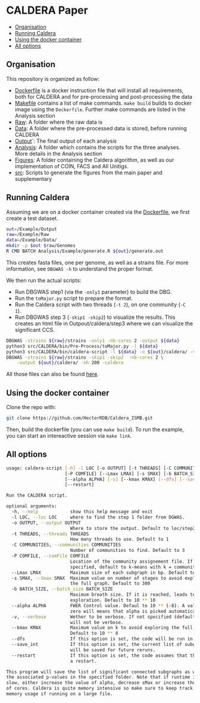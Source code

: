 # CALDERA Paper

* [Organisation](#organisation)
* [Running Caldera](#running-caldera)
* [Using the docker container](#using-the-docker-container)
* [All options](#all-options)

## Organisation

This repository is organized as follow:

* [Dockerfile](./Dockerfile) is a docker instruction file that will install all requirements, both for CALDERA and for pre-processing and post-processing the data
* [Makefile](./Makefile) contains a list of make commands. `make build` builds to docker image using the `Dockerfile`. Further make commands are listed in the Analysis section
* [Raw](./Raw/): A folder where the raw data is
* [Data](./Data/): A folder where the pre-processed data is stored, before running CALDERA
* [Output](./Output/)`: The final output of each analysis
* [Analysis](./Analysis/): A folder which contains the scripts for the three analyses. More details in the Analysis section
* [Figures](./Figures/): A folder containing the Caldera algorithm, as well as our implementation of  COIN,  FACS and All Unitigs.
* [src](./src/): Scripts to generate the figures from the main paper and supplementary

## Running Caldera

Assuming we are on a docker container created via the [Dockerfile](./Dockerfile), we first create a test dataset.

```sh
out=/Example/Output
raw=/Example/Raw
data=/Example/Data/
mkdir -p $out $raw/Genomes
R CMD BATCH Analysis/Example/generate.R ${out}/generate.out
```

This creates fasta files, one per genome, as well as a strains file. For more information, see `DBGWAS -h` to understand the proper format.

We then run the actual scripts:

* Run DBGWAS step1 (via the `-only1` parameter) to build the DBG.
* Run the `toMajor.py` script to prepare the format.
* Run the Caldera script with two threads (`-t 2`), on one community (`-C 1`).
* Run DBGWAS step 3 (`-skip1 -skip2`) to visualize the results. This creates an html file in Outpout/caldera/step3 where we can visualize the significant CCS.

```sh
DBGWAS -strains ${raw}/strains -only1 -nb-cores 2 -output ${data} 
python3 src/CALDERA/bin/Pre-Process/toMajor.py -l ${data}
python3 src/CALDERA/bin/caldera-script -l ${data} -o ${out}/caldera/ -v -t 2 -C 1
DBGWAS -strains ${raw}/strains -skip1 -skip2  -nb-cores 2 \
    -output ${out}/caldera/ -nh 200 -caldera 
```

All those files can also be found [here](./Output/Example/).

## Using the docker container

Clone the repo with:

```sh
git clone https://github.com/HectorRDB/Caldera_ISMB.git
```

Then, build the dockerfile (you can use `make build`). To run the example, you can start an intereactive session via `make link`.

## All options

```sh
usage: caldera-script [-h] -l LOC [-o OUTPUT] [-t THREADS] [-C COMMUNITIES]
                      [-P COMFILE] [--Lmax LMAX] [-s SMAX] [-b BATCH_SIZE]
                      [--alpha ALPHA] [-v] [--kmax KMAX] [--dfs] [--save_int]
                      [--restart]

Run the CALDERA script.

optional arguments:
  -h, --help            show this help message and exit
  -l LOC, --loc LOC     where to find the step 1 folder from DGWAS.
  -o OUTPUT, --output OUTPUT
                        Where to store the output. Default to loc/step2/
  -t THREADS, --threads THREADS
                        How many threads to use. Default to 1
  -C COMMUNITIES, --communities COMMUNITIES
                        Number of communities to find. Default to 3
  -P COMFILE, --comFile COMFILE
                        Location of the community assignement file. If none is
                        specified, default to k-means with k = communities
  --Lmax LMAX           Maximum size of each subgraph in bp. Default to 100
  -s SMAX, --Smax SMAX  Maximum value on number of stages to avoid exploring
                        the full graph. Default to 300
  -b BATCH_SIZE, --batch_size BATCH_SIZE
                        Maximum breath size. If it is reached, leads to hybrid
                        exploration. Default to 10 ** 10
  --alpha ALPHA         FWER Control value. Defaul to 10 ** (-8). A value of
                        zero will means that alpha is picked automatically.
  -v, --verbose         Wether to be verbose. If not specified (default), it
                        will not be verbose.
  --kmax KMAX           Maximum value on k to avoid exploring the full graph.
                        Default to 10 ** 8
  --dfs                 If this option is set, the code will be run in DFS
  --save_int            If this option is set, the current list of subgraphs
                        will be saved for future reruns.
  --restart             If this option is set, the code assumes that there is
                        a restart.

This program will save the list of significant connected subgraphs as well as
the associated p-values in the specified folder. Note that if runtime is too
slow, either increase the value of alpha, decrease sMax or increase the number
of cores. Caldera is quite memory intensive so make sure to keep track of
memory usage if running on a large file.
```
